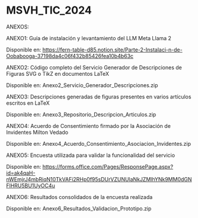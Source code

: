 # MSVH_TIC_2024
ANEXOS:

ANEXO1: Guía de instalación y levantamiento del LLM Meta Llama 2

Disponible en: https://fern-table-d85.notion.site/Parte-2-Instalaci-n-de-Oobabooga-37198da4c06f432b85426fea10b4b63c

ANEXO2: Código completo del Servicio Generador de Descripciones de Figuras SVG o TikZ en documentos LaTeX

Disponible en: Anexo2_Servicio_Generador_Descripciones.zip

ANEXO3: Descripciones generadas de figuras presentes en varios artículos escritos en LaTeX

Disponible en: Anexo3_Repositorio_Descripcion_Articulos.zip

ANEXO4: Acuerdo de Consentimiento firmado por la Asociación de Invidentes Milton Vedado

Disponible en: Anexo4_Acuerdo_Consentimiento_Asociacion_Invidentes.zip

ANEXO5: Encuesta utilizada para validar la funcionalidad del servicio

Disponible en: https://forms.office.com/Pages/ResponsePage.aspx?id=ak4qaH-nWEmjrJ4mbRiqN10TkVAFi2RHp0f95sDUrVZUNUlaNkJZMlhYNk9MM0dGNFlHRU5BU1UyOC4u

ANEXO6: Resultados consolidados de la encuesta realizada 

Disponible en: Anexo6_Resultados_Validacion_Prototipo.zip
